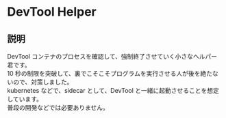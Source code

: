 # DevTool Helper

## 説明

DevTool コンテナのプロセスを確認して、強制終了させていく小さなヘルパー君です。  
10 秒の制限を突破して、裏でこそこそプログラムを実行させる人が後を絶たないので、対策しました。  
kubernetes などで、sidecar として、DevTool と一緒に起動させることを想定しています。  
普段の開発などでは必要ありません。
